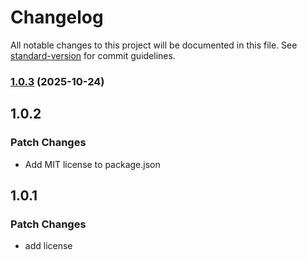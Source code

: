 # Changelog

All notable changes to this project will be documented in this file. See [standard-version](https://github.com/conventional-changelog/standard-version) for commit guidelines.

### [1.0.3](https://github.com/emilov2501/restify/compare/v1.0.2...v1.0.3) (2025-10-24)

## 1.0.2

### Patch Changes

- Add MIT license to package.json

## 1.0.1

### Patch Changes

- add license
